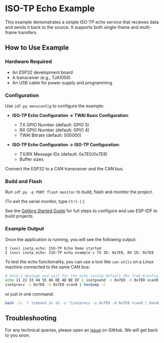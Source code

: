 # ISO-TP Echo Example

This example demonstrates a simple ISO-TP echo service that receives data and sends it back to the source. It supports both single-frame and multi-frame transfers.

## How to Use Example

### Hardware Required

* An ESP32 development board
* A transceiver (e.g., TJA1050)
* An USB cable for power supply and programming

### Configuration

Use `idf.py menuconfig` to configure the example:

- **ISO-TP Echo Configuration → TWAI Basic Configuration**:
  - TX GPIO Number (default: GPIO 5)
  - RX GPIO Number (default: GPIO 4)
  - TWAI Bitrate (default: 500000)

- **ISO-TP Echo Configuration → ISO-TP Configuration**:
  - TX/RX Message IDs (default: 0x7E0/0x7E8)
  - Buffer sizes

Connect the ESP32 to a CAN transceiver and the CAN bus.

### Build and Flash

Run `idf.py -p PORT flash monitor` to build, flash and monitor the project.

(To exit the serial monitor, type ``Ctrl-]``.)

See the [Getting Started Guide](https://docs.espressif.com/projects/esp-idf/en/latest/get-started/index.html) for full steps to configure and use ESP-IDF to build projects.

### Example Output

Once the application is running, you will see the following output:

```
I (xxx) isotp_echo: ISO-TP Echo Demo started
I (xxx) isotp_echo: ISO-TP echo example's TX ID: 0x7E0, RX ID: 0x7E8
```

To test the echo functionality, you can use a tool like `can-utils` on a Linux machine connected to the same CAN bus:

```bash
# Send a message and wait for the echo (using default IDs from Kconfig)
echo 11 22 33 44 55 66 DE AD BE EF | isotpsend -s 0x7E8 -d 0x7E0 vcan0
isotprecv -s 0x7E8 -d 0x7E0 vcan0 | hexdump -C
```

or just in one command:

```bash
bash -lc '( timeout 2s sh -c "isotprecv -s 0x7E0 -d 0x7E8 vcan0 | hexdump -C" ) & R=$!; sleep 0.05; echo 11 22 33 44 55 66 DE AD BE EF | isotpsend -s 0x7E8 -d 0x7E0 vcan0; wait $R'
```

## Troubleshooting

For any technical queries, please open an [issue](https://github.com/espressif/idf-extra-components/issues) on GitHub. We will get back to you soon.
